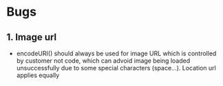 # Bugs
## 1. Image url
  - encodeURI() should always be used for image URL which is controlled by customer not code, which can advoid image being loaded unsuccessfully due to some special characters (space...). Location url applies equally
  
 
